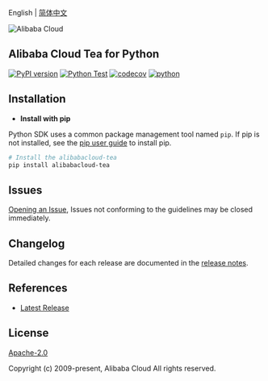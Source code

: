 English | [简体中文](README-CN.md)

![Alibaba Cloud](https://aliyunsdk-pages.alicdn.com/icons/AlibabaCloud.svg)

## Alibaba Cloud Tea for Python

[![PyPI version](https://badge.fury.io/py/alibabacloud-tea.svg)](https://badge.fury.io/py/alibabacloud-tea)
[![Python Test](https://github.com/aliyun/tea-python/actions/workflows/ci.yml/badge.svg)](https://github.com/aliyun/tea-python/actions/workflows/ci.yml)
[![codecov](https://codecov.io/gh/aliyun/tea-python/graph/badge.svg?token=FN19OMRTVY)](https://codecov.io/gh/aliyun/tea-python)
[![python](https://img.shields.io/pypi/pyversions/alibabacloud-tea.svg)](https://img.shields.io/pypi/pyversions/alibabacloud-tea.svg)

## Installation

- **Install with pip**

Python SDK uses a common package management tool named `pip`. If pip is not installed, see the [pip user guide](https://pip.pypa.io/en/stable/installing/ "pip User Guide") to install pip.

```bash
# Install the alibabacloud-tea
pip install alibabacloud-tea
```

## Issues

[Opening an Issue](https://github.com/aliyun/tea-python/issues/new), Issues not conforming to the guidelines may be closed immediately.

## Changelog

Detailed changes for each release are documented in the [release notes](./ChangeLog.md).

## References

- [Latest Release](https://github.com/aliyun/tea-python/tree/master/python)

## License

[Apache-2.0](http://www.apache.org/licenses/LICENSE-2.0)

Copyright (c) 2009-present, Alibaba Cloud All rights reserved.
